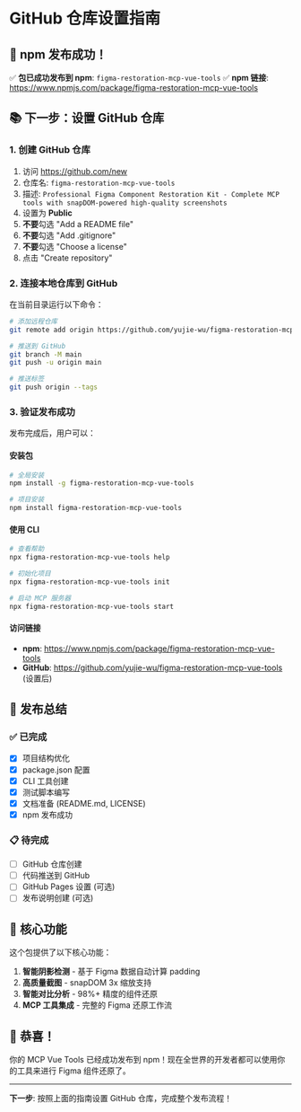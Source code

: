 # GitHub 仓库设置指南

## 🎉 npm 发布成功！

✅ **包已成功发布到 npm**: `figma-restoration-mcp-vue-tools`
✅ **npm 链接**: https://www.npmjs.com/package/figma-restoration-mcp-vue-tools

## 📚 下一步：设置 GitHub 仓库

### 1. 创建 GitHub 仓库

1. 访问 https://github.com/new
2. 仓库名: `figma-restoration-mcp-vue-tools`
3. 描述: `Professional Figma Component Restoration Kit - Complete MCP tools with snapDOM-powered high-quality screenshots`
4. 设置为 **Public**
5. **不要**勾选 "Add a README file"
6. **不要**勾选 "Add .gitignore"
7. **不要**勾选 "Choose a license"
8. 点击 "Create repository"

### 2. 连接本地仓库到 GitHub

在当前目录运行以下命令：

```bash
# 添加远程仓库
git remote add origin https://github.com/yujie-wu/figma-restoration-mcp-vue-tools.git

# 推送到 GitHub
git branch -M main
git push -u origin main

# 推送标签
git push origin --tags
```

### 3. 验证发布成功

发布完成后，用户可以：

#### 安装包
```bash
# 全局安装
npm install -g figma-restoration-mcp-vue-tools

# 项目安装
npm install figma-restoration-mcp-vue-tools
```

#### 使用 CLI
```bash
# 查看帮助
npx figma-restoration-mcp-vue-tools help

# 初始化项目
npx figma-restoration-mcp-vue-tools init

# 启动 MCP 服务器
npx figma-restoration-mcp-vue-tools start
```

#### 访问链接
- **npm**: https://www.npmjs.com/package/figma-restoration-mcp-vue-tools
- **GitHub**: https://github.com/yujie-wu/figma-restoration-mcp-vue-tools (设置后)

## 🎯 发布总结

### ✅ 已完成
- [x] 项目结构优化
- [x] package.json 配置
- [x] CLI 工具创建
- [x] 测试脚本编写
- [x] 文档准备 (README.md, LICENSE)
- [x] npm 发布成功

### 📋 待完成
- [ ] GitHub 仓库创建
- [ ] 代码推送到 GitHub
- [ ] GitHub Pages 设置 (可选)
- [ ] 发布说明创建 (可选)

## 🚀 核心功能

这个包提供了以下核心功能：

1. **智能阴影检测** - 基于 Figma 数据自动计算 padding
2. **高质量截图** - snapDOM 3x 缩放支持
3. **智能对比分析** - 98%+ 精度的组件还原
4. **MCP 工具集成** - 完整的 Figma 还原工作流

## 🎉 恭喜！

你的 MCP Vue Tools 已经成功发布到 npm！现在全世界的开发者都可以使用你的工具来进行 Figma 组件还原了。

---

**下一步**: 按照上面的指南设置 GitHub 仓库，完成整个发布流程！
